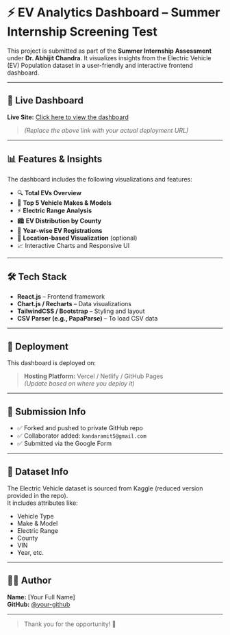 # ⚡ EV Analytics Dashboard – Summer Internship Screening Test

This project is submitted as part of the **Summer Internship Assessment** under **Dr. Abhijit Chandra**. It visualizes insights from the Electric Vehicle (EV) Population dataset in a user-friendly and interactive frontend dashboard.

---

## 🔗 Live Dashboard

**Live Site:** [Click here to view the dashboard](https://your-live-dashboard-url.com)

> _(Replace the above link with your actual deployment URL)_

---

## 📊 Features & Insights

The dashboard includes the following visualizations and features:

- 🔍 **Total EVs Overview**
- 🚗 **Top 5 Vehicle Makes & Models**
- ⚡ **Electric Range Analysis**
- 🏙️ **EV Distribution by County**
- 📅 **Year-wise EV Registrations**
- 📍 **Location-based Visualization** (optional)
- 📈 Interactive Charts and Responsive UI

---

## 🛠️ Tech Stack

- **React.js** – Frontend framework
- **Chart.js / Recharts** – Data visualizations
- **TailwindCSS / Bootstrap** – Styling and layout
- **CSV Parser (e.g., PapaParse)** – To load CSV data

---

## 🚀 Deployment

This dashboard is deployed on:

> **Hosting Platform:** Vercel / Netlify / GitHub Pages  
> _(Update based on where you deploy it)_

---

## 📝 Submission Info

- ✅ Forked and pushed to private GitHub repo
- ✅ Collaborator added: `kandaramit5@gmail.com`
- ✅ Submitted via the Google Form

---

## 📁 Dataset Info

The Electric Vehicle dataset is sourced from Kaggle (reduced version provided in the repo).  
It includes attributes like:

- Vehicle Type
- Make & Model
- Electric Range
- County
- VIN
- Year, etc.

---

## 👨‍💻 Author

**Name:** [Your Full Name]  
**GitHub:** [@your-github](https://github.com/your-github)

---

> Thank you for the opportunity! 🙌
